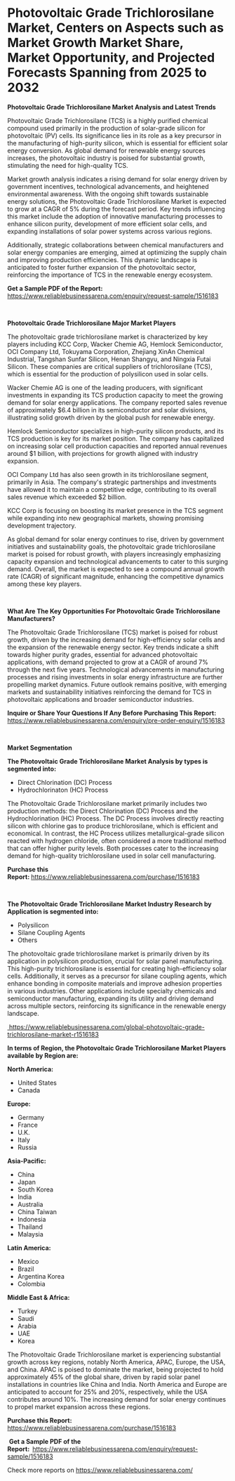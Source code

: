 <p><h1>Photovoltaic Grade Trichlorosilane Market, Centers on Aspects such as Market Growth Market Share, Market Opportunity, and Projected Forecasts Spanning from 2025 to 2032</h1></p><p><strong>Photovoltaic Grade Trichlorosilane Market Analysis and Latest Trends</strong></p>
<p><p>Photovoltaic Grade Trichlorosilane (TCS) is a highly purified chemical compound used primarily in the production of solar-grade silicon for photovoltaic (PV) cells. Its significance lies in its role as a key precursor in the manufacturing of high-purity silicon, which is essential for efficient solar energy conversion. As global demand for renewable energy sources increases, the photovoltaic industry is poised for substantial growth, stimulating the need for high-quality TCS.</p><p>Market growth analysis indicates a rising demand for solar energy driven by government incentives, technological advancements, and heightened environmental awareness. With the ongoing shift towards sustainable energy solutions, the Photovoltaic Grade Trichlorosilane Market is expected to grow at a CAGR of 5% during the forecast period. Key trends influencing this market include the adoption of innovative manufacturing processes to enhance silicon purity, development of more efficient solar cells, and expanding installations of solar power systems across various regions.</p><p>Additionally, strategic collaborations between chemical manufacturers and solar energy companies are emerging, aimed at optimizing the supply chain and improving production efficiencies. This dynamic landscape is anticipated to foster further expansion of the photovoltaic sector, reinforcing the importance of TCS in the renewable energy ecosystem.</p></p>
<p><strong>Get a Sample PDF of the Report:&nbsp;</strong> <a href="https://www.reliablebusinessarena.com/enquiry/request-sample/1516183?utm_campaign=3118&utm_medium=2&utm_source=Github&utm_content=ia&utm_term=29032025&utm_id=photovoltaic-grade-trichlorosilane">https://www.reliablebusinessarena.com/enquiry/request-sample/1516183</a></p>
<p>&nbsp;</p>
<p><strong>Photovoltaic Grade Trichlorosilane Major Market Players</strong></p>
<p><p>The photovoltaic grade trichlorosilane market is characterized by key players including KCC Corp, Wacker Chemie AG, Hemlock Semiconductor, OCI Company Ltd, Tokuyama Corporation, Zhejiang XinAn Chemical Industrial, Tangshan Sunfar Silicon, Henan Shangyu, and Ningxia Futai Silicon. These companies are critical suppliers of trichlorosilane (TCS), which is essential for the production of polysilicon used in solar cells.</p><p>Wacker Chemie AG is one of the leading producers, with significant investments in expanding its TCS production capacity to meet the growing demand for solar energy applications. The company reported sales revenue of approximately $6.4 billion in its semiconductor and solar divisions, illustrating solid growth driven by the global push for renewable energy.</p><p>Hemlock Semiconductor specializes in high-purity silicon products, and its TCS production is key for its market position. The company has capitalized on increasing solar cell production capacities and reported annual revenues around $1 billion, with projections for growth aligned with industry expansion.</p><p>OCI Company Ltd has also seen growth in its trichlorosilane segment, primarily in Asia. The company's strategic partnerships and investments have allowed it to maintain a competitive edge, contributing to its overall sales revenue which exceeded $2 billion.</p><p>KCC Corp is focusing on boosting its market presence in the TCS segment while expanding into new geographical markets, showing promising development trajectory.</p><p>As global demand for solar energy continues to rise, driven by government initiatives and sustainability goals, the photovoltaic grade trichlorosilane market is poised for robust growth, with players increasingly emphasizing capacity expansion and technological advancements to cater to this surging demand. Overall, the market is expected to see a compound annual growth rate (CAGR) of significant magnitude, enhancing the competitive dynamics among these key players.</p></p>
<p>&nbsp;</p>
<p><strong>What Are The Key Opportunities For Photovoltaic Grade Trichlorosilane Manufacturers?</strong></p>
<p><p>The Photovoltaic Grade Trichlorosilane (TCS) market is poised for robust growth, driven by the increasing demand for high-efficiency solar cells and the expansion of the renewable energy sector. Key trends indicate a shift towards higher purity grades, essential for advanced photovoltaic applications, with demand projected to grow at a CAGR of around 7% through the next five years. Technological advancements in manufacturing processes and rising investments in solar energy infrastructure are further propelling market dynamics. Future outlook remains positive, with emerging markets and sustainability initiatives reinforcing the demand for TCS in photovoltaic applications and broader semiconductor industries.</p></p>
<p><strong>Inquire or Share Your Questions If Any Before Purchasing This Report:</strong> <a href="https://www.reliablebusinessarena.com/enquiry/pre-order-enquiry/1516183?utm_campaign=3118&utm_medium=2&utm_source=Github&utm_content=ia&utm_term=29032025&utm_id=photovoltaic-grade-trichlorosilane">https://www.reliablebusinessarena.com/enquiry/pre-order-enquiry/1516183</a></p>
<p>&nbsp;</p>
<p><strong>Market Segmentation</strong></p>
<p><strong>The Photovoltaic Grade Trichlorosilane Market Analysis by types is segmented into:</strong></p>
<p><ul><li>Direct Chlorination (DC) Process</li><li>Hydrochlorinaton (HC) Process</li></ul></p>
<p><p>The Photovoltaic Grade Trichlorosilane market primarily includes two production methods: the Direct Chlorination (DC) Process and the Hydrochlorination (HC) Process. The DC Process involves directly reacting silicon with chlorine gas to produce trichlorosilane, which is efficient and economical. In contrast, the HC Process utilizes metallurgical-grade silicon reacted with hydrogen chloride, often considered a more traditional method that can offer higher purity levels. Both processes cater to the increasing demand for high-quality trichlorosilane used in solar cell manufacturing.</p></p>
<p><strong>Purchase this Report:&nbsp;</strong><a href="https://www.reliablebusinessarena.com/purchase/1516183?utm_campaign=3118&utm_medium=2&utm_source=Github&utm_content=ia&utm_term=29032025&utm_id=photovoltaic-grade-trichlorosilane">https://www.reliablebusinessarena.com/purchase/1516183</a></p>
<p>&nbsp;</p>
<p><strong>The Photovoltaic Grade Trichlorosilane Market Industry Research by Application is segmented into:</strong></p>
<p><ul><li>Polysilicon</li><li>Silane Coupling Agents</li><li>Others</li></ul></p>
<p><p>The photovoltaic grade trichlorosilane market is primarily driven by its application in polysilicon production, crucial for solar panel manufacturing. This high-purity trichlorosilane is essential for creating high-efficiency solar cells. Additionally, it serves as a precursor for silane coupling agents, which enhance bonding in composite materials and improve adhesion properties in various industries. Other applications include specialty chemicals and semiconductor manufacturing, expanding its utility and driving demand across multiple sectors, reinforcing its significance in the renewable energy landscape.</p></p>
<p><a href="https://www.reliablebusinessarena.com/global-photovoltaic-grade-trichlorosilane-market-r1516183?utm_campaign=3118&utm_medium=2&utm_source=Github&utm_content=ia&utm_term=29032025&utm_id=photovoltaic-grade-trichlorosilane">&nbsp;https://www.reliablebusinessarena.com/global-photovoltaic-grade-trichlorosilane-market-r1516183</a></p>
<p><strong>In terms of Region, the Photovoltaic Grade Trichlorosilane Market Players available by Region are:</strong></p>
<p>
    <p> <strong> North America: </strong>
        <ul>
            <li>United States</li>
            <li>Canada</li>
        </ul>
        </p> 
    <p> <strong> Europe: </strong>
        <ul>
            <li>Germany</li>
            <li>France</li>
            <li>U.K.</li>
            <li>Italy</li>
            <li>Russia</li>
        </ul>
        </p> 
    <p> <strong> Asia-Pacific: </strong>
        <ul>
            <li>China</li>
            <li>Japan</li>
            <li>South Korea</li>
            <li>India</li>
            <li>Australia</li>
            <li>China Taiwan</li>
            <li>Indonesia</li>
            <li>Thailand</li>
            <li>Malaysia</li>
        </ul>
        </p> 
    <p> <strong> Latin America: </strong>
        <ul>
            <li>Mexico</li>
            <li>Brazil</li>
            <li>Argentina Korea</li>
            <li>Colombia</li>
        </ul>
        </p> 
    <p> <strong> Middle East & Africa: </strong>
        <ul>
            <li>Turkey</li>
            <li>Saudi</li>
            <li>Arabia</li>
            <li>UAE</li>
            <li>Korea</li>
        </ul>
    </p>
    </p>
<p><p>The Photovoltaic Grade Trichlorosilane market is experiencing substantial growth across key regions, notably North America, APAC, Europe, the USA, and China. APAC is poised to dominate the market, being projected to hold approximately 45% of the global share, driven by rapid solar panel installations in countries like China and India. North America and Europe are anticipated to account for 25% and 20%, respectively, while the USA contributes around 10%. The increasing demand for solar energy continues to propel market expansion across these regions.</p></p>
<p><strong>Purchase this Report: </strong><a href="https://www.reliablebusinessarena.com/purchase/1516183?utm_campaign=3118&utm_medium=2&utm_source=Github&utm_content=ia&utm_term=29032025&utm_id=photovoltaic-grade-trichlorosilane">https://www.reliablebusinessarena.com/purchase/1516183</a></p>
<p>&nbsp;<strong>Get a Sample PDF of the Report:&nbsp;&nbsp;</strong><a href="https://www.reliablebusinessarena.com/enquiry/request-sample/1516183?utm_campaign=3118&utm_medium=2&utm_source=Github&utm_content=ia&utm_term=29032025&utm_id=photovoltaic-grade-trichlorosilane">https://www.reliablebusinessarena.com/enquiry/request-sample/1516183</a></p>
<p><strong></strong></p>
<p>Check more reports on <a href="https://www.reliablebusinessarena.com/?utm_campaign=3118&utm_medium=2&utm_source=Github&utm_content=ia&utm_term=29032025&utm_id=photovoltaic-grade-trichlorosilane">https://www.reliablebusinessarena.com/</a></p>